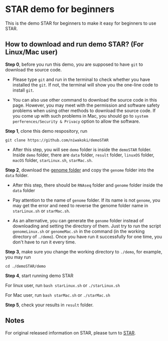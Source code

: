 # STAR demo for beginners

This is the demo STAR for beginners to make it easy for beginners to use STAR.

## How to download and run demo STAR? (For Linux/Mac user)

**Step 0**, before you run this demo, you are supposed to have `git` to download the source code. 

- Please type `git` and run in the terminal to check whether you have installed the `git`. If not, the terminal will show you the one-line code to install `git`.

- You can also use other command to download the source code in this page. However, you may meet with the permission and software safety problems when using other methods to download the source code. If you come up with such problems in Mac, you should go to `system perferences/Security & Privacy` option to allow the software.

**Step 1**, clone this demo respository, run

```git clone https://github.com/niwakoki/demoSTAR```

- After this step, you will see `demo` folder is inside the `demoSTAR` folder. Inside `demo` folder, there are `data` folder, `result` folder, `linuxOS` folder, `macOS` folder, `starLinux.sh`, `starMac.sh`.

**Step 2**, download the [genome folder](https://drive.google.com/drive/folders/1J_kCb_xnE9D8_WSSN3Qt8YRa_pbBpYmO?usp=sharing) and copy the `genome` folder into the `data` folder.

- After this step, there should be `RNAseq` folder and `genome` folder inside the `data` folder

- Pay attention to the name of `genome` folder. If its name is not `genome`, you may get the error and need to reverse the genome folder name in `starLinux.sh` or `starMac.sh`.

- As an alternative, you can generate the `genome` folder instead of downloading and setting the directory of them. Just try to run the script `genomeLinux.sh` or `genomeMac.sh` in the command (in the working directory of `./demo`). Once you have run it successfully for one time, you don't have to run it every time.

**Step 3**, make sure you change the working directory to `./demo`, for example, you may run

```cd ./demoSTAR/demo```

**Step 4**, start running demo STAR

For linux user, run `bash starLinux.sh` or `./starLinux.sh`

For Mac user, run `bash starMac.sh` or `./starMac.sh`

**Step 5**, check your results in `result` folder.

## Notes

For original released information on STAR, please turn to [STAR](https://github.com/alexdobin/STAR).
